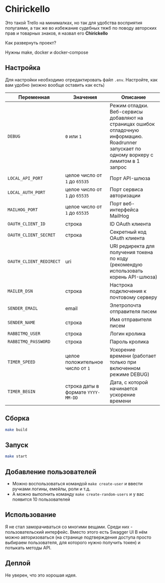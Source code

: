 # Chirickello

Это такой Trello на минималках, но так для удобства восприятия попугаями, а так же во избежание судебных тяжб 
по поводу авторских прав и товарных знаков, я назвал его **Chirickello** 

Как развернуть проект?

Нужны make, docker и docker-compose

## Настройка

Для настройки необходимо отредактировать файл `.env`. Настройте, как вам удобно (можно вообще оставить как есть)

| Переменная              | Значения                           | Описание                                                                                                                                    |
|-------------------------|------------------------------------|---------------------------------------------------------------------------------------------------------------------------------------------|
| `DEBUG`                 | `0` или `1`                        | Режим отладки. Веб-сервисы добавляют на страницах ошибок отладочную информацию. Roadrunner запускает по одному воркеру с лимитом в 1 запрос |
| `LOCAL_API_PORT`        | целое число от `1` до `65535`      | Порт API-шлюза                                                                                                                              |
| `LOCAL_AUTH_PORT`       | целое число от `1` до `65535`      | Порт сервиса авторизации                                                                                                                    |
| `MAILHOG_PORT`          | целое число от `1` до `65535`      | Порт веб-интерфейса MailHog                                                                                                                 |
| `OAUTH_CLIENT_ID`       | строка                             | ID OAuth клиента                                                                                                                            |
| `OAUTH_CLIENT_SECRET`   | строка                             | Секретный код OAuth клиента                                                                                                                 |
| `OAUTH_CLIENT_REDIRECT` | uri                                | URI редиректа для получения токена по коду (рекомендую использовать корень API-шлюза)                                                       |
| `MAILER_DSN`            | строка                             | Настрока подключения к почтовому серверу                                                                                                    |
| `SENDER_EMAIL`          | email                              | Элетропочта отправителя писем                                                                                                               |
| `SENDER_NAME`           | строка                             | Имя отправителя писем                                                                                                                       |
| `RABBITMQ_USER`         | строка                             | Логин кролика                                                                                                                               |
| `RABBITMQ_PASSWORD`     | строка                             | Пароль кролика                                                                                                                              |
| `TIMER_SPEED`           | целое положительное число от `1`   | Ускорение времени (работает только при включенном режиме DEBUG)                                                                             |
| `TIMER_BEGIN`           | строка даты в формате `YYYY-MM-DD` | Дата, с которой начинается ускорение времени                                                                                                |

## Сборка

```bash
make build
```

## Запуск

```bash
make start
```

## Добавление пользователей

- Можно воспользоваться командой `make create-user` и ввести ручками логины, емейлы, роли и т.д.
- А можно выполнить команду `make create-random-users` и у вас появится 10 пользователей

## Использование

Я не стал заморачиваться со многими вещами. Среди них - пользовательский интерфейс. Вместо этого есть Swagger UI 
В нём можно авторизоваться (на странице подтверждения доступа просто выбираем пользователя, 
для которого нужно получить токен) и потыкать методы API.

## Деплой

Не уверен, что это хорошая идея.
